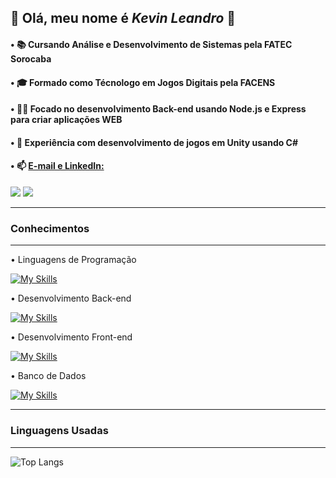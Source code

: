 ## 🔷 Olá, meu nome é _Kevin Leandro_ 🔷

#### • 📚     **Cursando Análise e Desenvolvimento de Sistemas pela FATEC Sorocaba**
#### • 🎓     **Formado como Técnologo em Jogos Digitais pela FACENS**
#### • 👨‍💻     **Focado no desenvolvimento Back-end usando Node.js e Express para criar aplicações WEB**
#### • 👾     **Experiência com desenvolvimento de jogos em Unity usando C#**

#### • 📫 **<ins>E-mail e LinkedIn:</ins>** <div>
<a href = "mailto:kevincaireleandro@hotmail.com"><img loading="lazy" src="https://img.shields.io/badge/Gmail-D14836?style=for-the-badge&logo=gmail&logoColor=white" target="_blank"></a>
<a href="https://www.linkedin.com/in/kvnleandro" target="_blank"><img loading="lazy" src="https://img.shields.io/badge/-LinkedIn-%230077B5?style=for-the-badge&logo=linkedin&logoColor=white" target="_blank"></a>   
</div>

---

### Conhecimentos

---

• Linguagens de Programação

[![My Skills](https://skillicons.dev/icons?i=c,cs,java,python,js&theme=light)](https://skillicons.dev)

• Desenvolvimento Back-end

[![My Skills](https://skillicons.dev/icons?i=nodejs,express)](https://skillicons.dev)

• Desenvolvimento Front-end

[![My Skills](https://skillicons.dev/icons?i=html,css)](https://skillicons.dev)

• Banco de Dados

[![My Skills](https://skillicons.dev/icons?i=mysql,mongodb,postgresql)](https://skillicons.dev) 

---

### Linguagens Usadas

---

![Top Langs](https://github-readme-stats.vercel.app/api/top-langs/?username=TheKrauser&layout=compact&hide=glsl,hlsl,shaderlab&exclude_repo=Jay_TurnBasedRPG,TesteLIGA)

<!--
**TheKrauser/TheKrauser** is a ✨ _special_ ✨ repository because its `README.md` (this file) appears on your GitHub profile.

Here are some ideas to get you started:

- 🔭 I’m currently working on ...
- 🌱 I’m currently learning ...
- 👯 I’m looking to collaborate on ...
- 🤔 I’m looking for help with ...
- 💬 Ask me about ...
- 📫 How to reach me: ...
- 😄 Pronouns: ...
- ⚡ Fun fact: ...
-->
